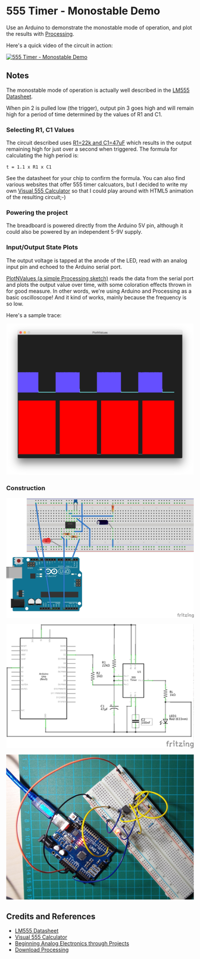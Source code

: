 # 555 Timer - Monostable Demo

Use an Arduino to demonstrate the monostable mode of operation, and plot the results with [Processing](https://www.processing.org).

Here's a quick video of the circuit in action:

[![555 Timer - Monostable Demo](http://img.youtube.com/vi/FJI0kTbzS4I/0.jpg)](http://www.youtube.com/watch?v=FJI0kTbzS4I)

## Notes

The monostable mode of operation is actually well described in the [LM555 Datasheet](http://www.futurlec.com/Linear/LM555CN.shtml).

When pin 2 is pulled low (the trigger), output pin 3 goes high and will remain high for a period of time determined by the values of R1 and C1.

### Selecting R1, C1 Values

The circuit described uses [R1=22k and C1=47uF](http://visual555.tardate.com/?mode=monostable&r1=22&c=47)
which results in the output remaining high for just over a second when triggered.
The formula for calculating the high period is:

    t = 1.1 x R1 x C1

See the datasheet for your chip to confirm the formula. You can also find various websites that offer 555 timer calcuators,
but I decided to write my own [Visual 555 Calculator](http://visual555.tardate.com) so that I could play around with HTML5 animation of the resulting circuit;-)


### Powering the project

The breadboard is powered directly from the Arduino 5V pin, although it could also be powered by an independent 5-9V supply.

### Input/Output State Plots

The output voltage is tapped at the anode of the LED, read with an analog input pin and echoed to the Arduino serial port.

[PlotNValues (a simple Processing sketch)](../../processing/PlotNValues) reads the data from the serial port and plots the output value over time, with some coloration effects thrown in for good measure. In other words, we're using Arduino and Processing as a basic oscilloscope! And it kind of works, mainly because the frequency is so low.

Here's a sample trace:

![processing trace](./assets/processing_trace.png?raw=true)


### Construction

![The Breadboard](./assets/Monostable_bb.jpg?raw=true)

![The Schematic](./assets/Monostable_schematic.jpg?raw=true)

![The Build](./assets/Monostable_build.jpg?raw=true)


## Credits and References
* [LM555 Datasheet](http://www.futurlec.com/Linear/LM555CN.shtml)
* [Visual 555 Calculator](http://visual555.tardate.com)
* [Beginning Analog Electronics through Projects](http://www.amazon.com/gp/product/0750672838/ref=as_li_tl?ie=UTF8&camp=1789&creative=390957&creativeASIN=0750672838&linkCode=as2&tag=itsaprli-20&linkId=D6X64MWAYQPEYQJC)
* [Download Processing](https://www.processing.org/download/)
